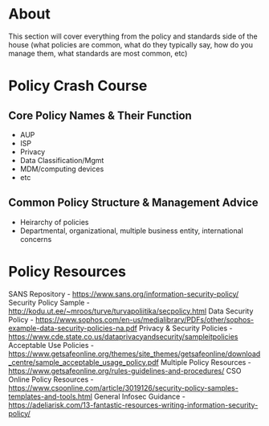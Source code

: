 # About 
This section will cover everything from the policy and standards side of the house (what policies are common, what do they typically say, how do you manage them, what standards are most common, etc)
# Policy Crash Course
## Core Policy Names & Their Function
* AUP
* ISP
* Privacy
* Data Classification/Mgmt
* MDM/computing devices
* etc

## Common Policy Structure & Management Advice
* Heirarchy of policies
* Departmental, organizational, multiple business entity, international concerns

# Policy Resources

SANS Repository - https://www.sans.org/information-security-policy/
Security Policy Sample - http://kodu.ut.ee/~mroos/turve/turvapoliitika/secpolicy.html
Data Security Policy - https://www.sophos.com/en-us/medialibrary/PDFs/other/sophos-example-data-security-policies-na.pdf
Privacy & Security Policies - https://www.cde.state.co.us/dataprivacyandsecurity/sampleitpolicies
Acceptable Use Policies - https://www.getsafeonline.org/themes/site_themes/getsafeonline/download_centre/sample_acceptable_usage_policy.pdf
Multiple Policy Resources - https://www.getsafeonline.org/rules-guidelines-and-procedures/
CSO Online Policy Resources - https://www.csoonline.com/article/3019126/security-policy-samples-templates-and-tools.html
General Infosec Guidance - https://adeliarisk.com/13-fantastic-resources-writing-information-security-policy/

